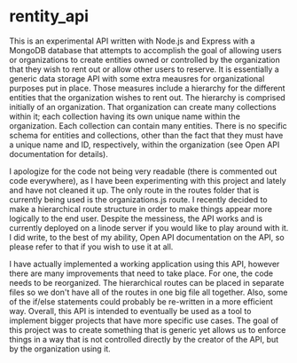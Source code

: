 # rentity_api
This is an experimental API written with Node.js and Express with a MongoDB database that attempts to accomplish the goal of allowing users or
organizations to create entities owned or controlled by the organization that they wish to rent out or allow other users to reserve. 
It is essentially a generic data storage API with some extra meausres for organizational purposes put in place. Those measures include a hierarchy for
the different entities that the organization wishes to rent out. The hierarchy is comprised initially of an organization. That organization can create many
collections within it; each collection having its own unique name within the organization. Each collection can contain many entities. 
There is no specific schema for entities and collections, other than the fact that they must have a unique name and ID, respectively, 
within the organization (see Open API documentation for details). 

I apologize for the code not being very readable (there is commented out code everywhere), as I have been experimenting with this project and lately
and have not cleaned it up. The only route in the routes folder that is currently being used is the organizations.js route. I recently decided to make
a hierarchical route structure in order to make things appear more logically to the end user. Despite the messiness, the API works and is currently
deployed on a linode server if you would like to play around with it. I did write, to the best of my ability, Open API documentation on the API,
so please refer to that if you wish to use it at all. 

I have actually implemented a working application using this API, however there are many improvements that need to take place. For one, the code
needs to be reorganized. The hierarchical routes can be placed in separate files so we don't have all of the routes in one big file all 
together. Also, some of the if/else statements could probably be re-written in a more efficient way. Overall, this API is intended to eventually be 
used as a tool to implement bigger projects that have more specific use cases. The goal of this project was to create something that is generic yet 
allows us to enforce things in a way that is not controlled directly by the creator of the API, but by the organization using it.
